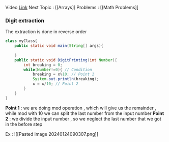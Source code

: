 Video [Link](https://youtu.be/1xNbjMdbjug?si=cgSJMGocBOCHroqE)
Next Topic : [[Arrays]]
Problems : [[Math Problems]]
### Digit extraction 

The extraction is done in reverse order
```Java
class myClass{
	public static void main(String[] args){
		
	}
	public static void DigitPrinting(int Number){
		int breaking = 0;
		while(Number!=0){ // Condition
			breaking = x%10; // Point 1
			System.out.println(breaking);
			x = x/10; // Point 2
		} 
	}
} 
```

**Point 1** : we are doing mod operation , which will give us the remainder , while mod with 10 we can split the last number from the input number
**Point 2** : we divide the input number , so we neglect the last number that we got in the before step

Ex : ![[Pasted image 20240124090307.png]]
